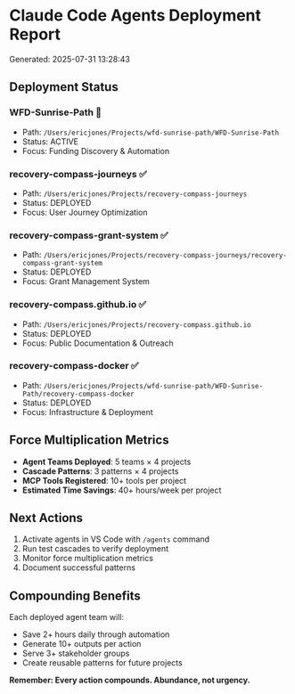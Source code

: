 # Claude Code Agents Deployment Report
Generated: 2025-07-31 13:28:43

## Deployment Status

### WFD-Sunrise-Path 📍
- Path: `/Users/ericjones/Projects/wfd-sunrise-path/WFD-Sunrise-Path`
- Status: ACTIVE
- Focus: Funding Discovery & Automation

### recovery-compass-journeys ✅
- Path: `/Users/ericjones/Projects/recovery-compass-journeys`
- Status: DEPLOYED
- Focus: User Journey Optimization

### recovery-compass-grant-system ✅
- Path: `/Users/ericjones/Projects/recovery-compass-journeys/recovery-compass-grant-system`
- Status: DEPLOYED
- Focus: Grant Management System

### recovery-compass.github.io ✅
- Path: `/Users/ericjones/Projects/recovery-compass.github.io`
- Status: DEPLOYED
- Focus: Public Documentation & Outreach

### recovery-compass-docker ✅
- Path: `/Users/ericjones/Projects/wfd-sunrise-path/WFD-Sunrise-Path/recovery-compass-docker`
- Status: DEPLOYED
- Focus: Infrastructure & Deployment


## Force Multiplication Metrics

- **Agent Teams Deployed**: 5 teams × 4 projects
- **Cascade Patterns**: 3 patterns × 4 projects
- **MCP Tools Registered**: 10+ tools per project
- **Estimated Time Savings**: 40+ hours/week per project

## Next Actions

1. Activate agents in VS Code with `/agents` command
2. Run test cascades to verify deployment
3. Monitor force multiplication metrics
4. Document successful patterns

## Compounding Benefits

Each deployed agent team will:
- Save 2+ hours daily through automation
- Generate 10+ outputs per action
- Serve 3+ stakeholder groups
- Create reusable patterns for future projects

**Remember: Every action compounds. Abundance, not urgency.**
